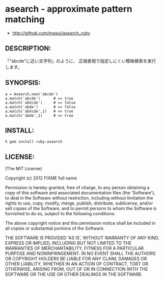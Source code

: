 # asearch - approximate pattern matching

* http://github.com/masui/asearch_ruby

## DESCRIPTION:

「"abcde"に近い文字列」のように、
正規表現で指定しにくい曖昧検索を実行します。

## SYNOPSIS:

    a = Asearch.new('abcde')
    a.match('abcde')      # => true
    a.match('abXcde')     # => false
    a.match('abde')       # => false
    a.match('abXcde',1)   # => true
    a.match('abde',1)     # => true

## INSTALL:

    % gem install ruby-asearch

## LICENSE:

(The MIT License)

Copyright (c) 2012 FIXME full name

Permission is hereby granted, free of charge, to any person obtaining
a copy of this software and associated documentation files (the
'Software'), to deal in the Software without restriction, including
without limitation the rights to use, copy, modify, merge, publish,
distribute, sublicense, and/or sell copies of the Software, and to
permit persons to whom the Software is furnished to do so, subject to
the following conditions:

The above copyright notice and this permission notice shall be
included in all copies or substantial portions of the Software.

THE SOFTWARE IS PROVIDED 'AS IS', WITHOUT WARRANTY OF ANY KIND,
EXPRESS OR IMPLIED, INCLUDING BUT NOT LIMITED TO THE WARRANTIES OF
MERCHANTABILITY, FITNESS FOR A PARTICULAR PURPOSE AND NONINFRINGEMENT.
IN NO EVENT SHALL THE AUTHORS OR COPYRIGHT HOLDERS BE LIABLE FOR ANY
CLAIM, DAMAGES OR OTHER LIABILITY, WHETHER IN AN ACTION OF CONTRACT,
TORT OR OTHERWISE, ARISING FROM, OUT OF OR IN CONNECTION WITH THE
SOFTWARE OR THE USE OR OTHER DEALINGS IN THE SOFTWARE.